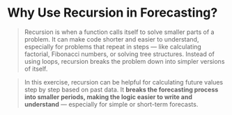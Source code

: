 # Why Use Recursion in Forecasting? #
> Recursion is when a function calls itself to solve smaller parts of a problem. It can make code shorter and easier to understand, especially for problems that repeat in steps — like calculating factorial, Fibonacci numbers, or solving tree structures. Instead of using loops, recursion breaks the problem down into simpler versions of itself.

> In this exercise, recursion can be helpful for calculating future values step by step based on past data. It **breaks the forecasting process into smaller periods, making the logic easier to write and understand** — especially for simple or short-term forecasts.